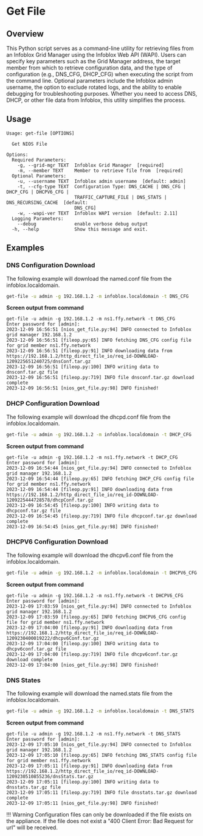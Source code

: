 # Get File

## Overview

This Python script serves as a command-line utility for retrieving files from an Infoblox Grid Manager using the
Infoblox Web API (WAPI). Users can specify key parameters such as the Grid Manager address, the target member from
which to retrieve configuration data, and the type of configuration  (e.g., DNS_CFG, DHCP_CFG) when executing the
script from the command line. Optional parameters include the Infoblox admin username, the option to exclude rotated
logs, and the ability to enable debugging for troubleshooting purposes. Whether you need to access DNS, DHCP, or
other file data from Infoblox, this utility simplifies the process.

## Usage

```
Usage: get-file [OPTIONS]

  Get NIOS File

Options:
  Required Parameters: 
    -g, --grid-mgr TEXT  Infoblox Grid Manager  [required]
    -m, --member TEXT    Member to retrieve file from  [required]
  Optional Parameters: 
    -u, --username TEXT  Infoblox admin username  [default: admin]
    -t, --cfg-type TEXT  Configuration Type: DNS_CACHE | DNS_CFG | DHCP_CFG | DHCPV6_CFG |
                         TRAFFIC_CAPTURE_FILE | DNS_STATS | DNS_RECURSING_CACHE  [default:
                         DNS_CFG]
    -w, --wapi-ver TEXT  Infoblox WAPI version  [default: 2.11]
  Logging Parameters: 
    --debug              enable verbose debug output
  -h, --help             Show this message and exit.

```

## Examples

### DNS Configuration Download

The following example will download the named.conf file from the infoblox.localdomain.

```sh
get-file -u admin -g 192.168.1.2 -m infoblox.localdomain -t DNS_CFG
```

**Screen output from command**

```text
get-file -u admin -g 192.168.1.2 -m ns1.ffy.network -t DNS_CFG 
Enter password for [admin]: 
2023-12-09 16:56:51 [nios_get_file.py:94] INFO connected to Infoblox grid manager 192.168.1.2
2023-12-09 16:56:51 [fileop.py:65] INFO fetching DNS_CFG config file for grid member ns1.ffy.network
2023-12-09 16:56:51 [fileop.py:91] INFO downloading data from https://192.168.1.2/http_direct_file_io/req_id-DOWNLOAD-1209225651240725/dnsConf.tar.gz
2023-12-09 16:56:51 [fileop.py:100] INFO writing data to dnsconf.tar.gz file
2023-12-09 16:56:51 [fileop.py:719] INFO file dnsconf.tar.gz download complete
2023-12-09 16:56:51 [nios_get_file.py:98] INFO finished!
```

### DHCP Configuration Download
The following example will download the dhcpd.conf file from the infoblox.localdomain.

```sh
get-file -u admin -g 192.168.1.2 -m infoblox.localdomain -t DHCP_CFG
```

**Screen output from command**

```text
get-file -u admin -g 192.168.1.2 -m ns1.ffy.network -t DHCP_CFG          
Enter password for [admin]: 
2023-12-09 16:54:44 [nios_get_file.py:94] INFO connected to Infoblox grid manager 192.168.1.2
2023-12-09 16:54:44 [fileop.py:65] INFO fetching DHCP_CFG config file for grid member ns1.ffy.network
2023-12-09 16:54:44 [fileop.py:91] INFO downloading data from https://192.168.1.2/http_direct_file_io/req_id-DOWNLOAD-1209225444728578/dhcpConf.tar.gz
2023-12-09 16:54:45 [fileop.py:100] INFO writing data to dhcpconf.tar.gz file
2023-12-09 16:54:45 [fileop.py:719] INFO file dhcpconf.tar.gz download complete
2023-12-09 16:54:45 [nios_get_file.py:98] INFO finished!
```

### DHCPV6 Configuration Download
The following example will download the dhcpv6.conf file from the infoblox.localdomain.

```sh
get-file -u admin -g 192.168.1.2 -m infoblox.localdomain -t DHCPV6_CFG
```

**Screen output from command**

```text
get-file -u admin -g 192.168.1.2 -m ns1.ffy.network -t DHCPV6_CFG        
Enter password for [admin]: 
2023-12-09 17:03:59 [nios_get_file.py:94] INFO connected to Infoblox grid manager 192.168.1.2
2023-12-09 17:03:59 [fileop.py:65] INFO fetching DHCPV6_CFG config file for grid member ns1.ffy.network
2023-12-09 17:04:00 [fileop.py:91] INFO downloading data from https://192.168.1.2/http_direct_file_io/req_id-DOWNLOAD-1209230400019222/dhcpv6Conf.tar.gz
2023-12-09 17:04:00 [fileop.py:100] INFO writing data to dhcpv6conf.tar.gz file
2023-12-09 17:04:00 [fileop.py:719] INFO file dhcpv6conf.tar.gz download complete
2023-12-09 17:04:00 [nios_get_file.py:98] INFO finished!
```

### DNS States

The following example will download the named.stats file from the infoblox.localdomain.

```sh
get-file -u admin -g 192.168.1.2 -m infoblox.localdomain -t DNS_STATS
```

**Screen output from command**

```text
get-file -u admin -g 192.168.1.2 -m ns1.ffy.network -t DNS_STATS 
Enter password for [admin]: 
2023-12-09 17:05:10 [nios_get_file.py:94] INFO connected to Infoblox grid manager 192.168.1.2
2023-12-09 17:05:10 [fileop.py:65] INFO fetching DNS_STATS config file for grid member ns1.ffy.network
2023-12-09 17:05:11 [fileop.py:91] INFO downloading data from https://192.168.1.2/http_direct_file_io/req_id-DOWNLOAD-1209230510855236/dnsStats.tar.gz
2023-12-09 17:05:11 [fileop.py:100] INFO writing data to dnsstats.tar.gz file
2023-12-09 17:05:11 [fileop.py:719] INFO file dnsstats.tar.gz download complete
2023-12-09 17:05:11 [nios_get_file.py:98] INFO finished!
```

!!! Warning
    Configuration files can only be downloaded if the file exists on the appliance.  If the file does not exist a
    "400 Client Error: Bad Request for url" will be received.